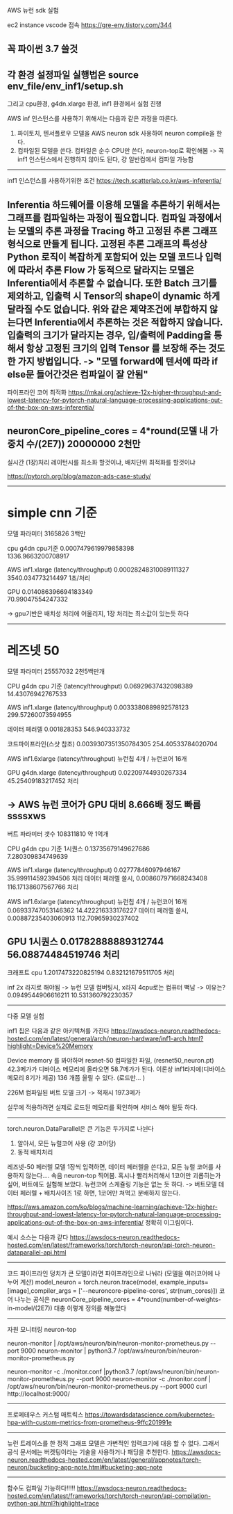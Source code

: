 AWS 뉴런 sdk 실험

ec2 instance vscode 접속 https://gre-eny.tistory.com/344

꼭 파이썬 3.7 쓸것
----------------------------------------------------------
각 환경 설정파일 실행법은
source env_file/env_inf1/setup.sh
----------------------------------------------------------
그리고 cpu환경, g4dn.xlarge 환경, inf1 환경에서 실험 진행


AWS inf 인스턴스를 사용하기 위해서는 다음과 같은 과정을 따른다.
1. 파이토치, 텐서플로우 모델을 AWS neuron sdk 사용하여 neuron compile을 한다.
2. 컴파일된 모델을 쓴다.
컴파일은 순수 CPU만 쓴다, neuron-top로 확인해봄
-> 꼭 inf1 인스턴스에서 진행하지 않아도 된다, 걍 일반컴에서 컴파일 가능함


----------------------------------------------------------
inf1 인스턴스를 사용하기위한 조건
https://tech.scatterlab.co.kr/aws-inferentia/

Inferentia 하드웨어를 이용해 모델을 추론하기 위해서는 그래프를 컴파일하는 과정이 필요합니다. 컴파일 과정에서는 모델의 추론 과정을 Tracing 하고 고정된 추론 그래프 형식으로 만들게 됩니다. 고정된 추론 그래프의 특성상 Python 로직이 복잡하게 포함되어 있는 모델 코드나 입력에 따라서 추론 Flow 가 동적으로 달라지는 모델은 Inferentia에서 추론할 수 없습니다. 또한 Batch 크기를 제외하고, 입출력 시 Tensor의 shape이 dynamic 하게 달라질 수도 없습니다. 위와 같은 제약조건에 부합하지 않는다면 Inferentia에서 추론하는 것은 적합하지 않습니다. 입출력의 크기가 달라지는 경우, 입/출력에 Padding을 통해서 항상 고정된 크기의 입력 Tensor 를 보장해 주는 것도 한 가지 방법입니다.
-> "모델 forward에 텐서에 따라 if else문 들어간것은 컴파일이 잘 안됨"
-----------------------------------------------------
파이프라인 코어 최적화
https://mkai.org/achieve-12x-higher-throughput-and-lowest-latency-for-pytorch-natural-language-processing-applications-out-of-the-box-on-aws-inferentia/

neuronCore_pipeline_cores = 4*round(모델 내 가중치 수/(2E7))
20000000
2천만
----------------------------------------------
실시간 (1장)처리 레이턴시를 최소화 할것이냐,
배치단위 최적화를 할것이냐

https://pytorch.org/blog/amazon-ads-case-study/



-------------------------

# simple cnn 기준

모델 파라미터 3165826
3백만

cpu g4dn cpu기준
0.0007479619979858398  
1336.9663200708917

AWS inf1.xlarge (latency/throughput)
0.00028248310089111327 
3540.034773214497 1초/처리

GPU 
0.014086396694183349    
70.99047554247332

-> gpu기반은 배치성 처리에 어울리지, 1장 처리는 최소값이 있는듯 하다

-------------------------------------------------------------------

# 레즈넷 50

모델 파라미터 25557032
2천5백만개

CPU g4dn cpu 기준 (latency/throughput)
0.06929637432098389     
14.43076942767533



AWS inf1.xlarge (latency/throughput)
0.0033380889892578123  
299.57260073594955 

데이터 페러렐
0.001828353
546.940333732

코드파이프라인(스샷 참조)
0.0039307351350784305
254.40533784020704

AWS inf1.6xlarge (latency/throughput) 뉴런칩 4개 / 뉴런코어 16개




GPU g4dn.xlarge (latency/throughput)
0.02209744930267334   
45.25409183217452 처리


-> AWS 뉴런 코어가 GPU 대비 8.666배 정도 빠름
ssssxws
-------------------------------------------------------------------------------

버트
파라미터 갯수 108311810
약 1억개


CPU g4dn cpu 기준
1시퀀스 
0.13735679149627686     
7.280309834749639


AWS inf1.xlarge (latency/throughput)
0.02777846097946167     
35.999114592394506 처리
데이터 페러렐 쓸시,
0.008607971668243408    
116.17138607567766 처리



AWS inf1.6xlarge (latency/throughput) 뉴런칩 4개 / 뉴런코어 16개
0.06933747053146362     14.422216333176227
데이터 페러렐 쓸시,
0.00887235403060913     112.70965930237402

GPU
1시퀀스 0.01782888889312744 
56.08874484519746 처리
-------------------
크래프트
cpu
1.2017473220825194 
0.832121679511705 처리

inf 2x 라지로 해야됨
-> 뉴런 모델 컴버팅시, x라지 4cpu로는 컴퓨터 뻑남 -> 이유는?
0.0949544906616211
10.531360792230357

----------------------------------
다중 모델 실험

inf1 칩은 다음과 같은 아키텍쳐를 가진다
https://awsdocs-neuron.readthedocs-hosted.com/en/latest/general/arch/neuron-hardware/inf1-arch.html?highlight=Device%20Memory

Device memory 를 봐야하며
resnet-50 컴파일한 파일, (resnet50_neuron.pt) 42.3메가가
디바이스 메모리에 올라오면 58.7메가가 된다.
이론상 inf1라지에(디바이스 메모리 8기가 제공) 136 개쯤 올릴 수 있다. (로드만... )

226M 컴파일된 버트 모델 크기 -> 적재시 197.3메가

실무에 적용하려면 실제로 로드된 메모리를 확인하며 서비스 해야 될듯 하다.

-----------------------------------

torch.neuron.DataParallel은 큰 기능은 두가지로 나뉜다
1. 알아서, 모든 뉴럴코어 사용 (걍 코어당)
2. 동적 배치처리


레즈넷-50 페러렐 모델 1장씩 입력하면, 데이터 페러렐을 쓴다고, 모든 뉴럴 코어를 사용하지 않는다.... 속음
neuron-top 찍어봄.
혹시나 빨리처리해서 1코어만 괴롭히는가 싶어, 버트에도 실험해 보았다.
뉴런코어 스케쥴링 기능은 없는 듯 하다.
-> 버트모델 데이터 페러렐 + 배치사이즈 1로 하면, 1코어만 쳐먹고 분배하지 않는다.

https://aws.amazon.com/ko/blogs/machine-learning/achieve-12x-higher-throughput-and-lowest-latency-for-pytorch-natural-language-processing-applications-out-of-the-box-on-aws-inferentia/
정확히 이그림이다.


예시 소스는 다음과 같다
https://awsdocs-neuron.readthedocs-hosted.com/en/latest/frameworks/torch/torch-neuron/api-torch-neuron-dataparallel-api.html

------------------------------
코드 파이프라인
덩치가 큰 모델이라면 파이프라인으로 나눠라 (모델을  여러코어에 나누어 계산)
model_neuron = torch.neuron.trace(model, example_inputs=[image],compiler_args = ['--neuroncore-pipeline-cores', str(num_cores)])
코어 나누는 공식은 neuronCore_pipeline_cores = 4*round(number-of-weights-in-model/(2E7))
대충 이렇게 정의를 해놓았다

---------------------------------------------------

자원 모니터링
neuron-top 

neuron-monitor | /opt/aws/neuron/bin/neuron-monitor-prometheus.py --port 9000
neuron-monitor | python3.7 /opt/aws/neuron/bin/neuron-monitor-prometheus.py

neuron-monitor -c ./monitor.conf |python3.7 /opt/aws/neuron/bin/neuron-monitor-prometheus.py --port 9000
neuron-monitor -c ./monitor.conf | /opt/aws/neuron/bin/neuron-monitor-prometheus.py --port 9000
curl http://localhost:9000/


---------------------------------------------------------------
프로메테우스 커스텀 매트릭스
https://towardsdatascience.com/kubernetes-hpa-with-custom-metrics-from-prometheus-9ffc201991e


------------------------
뉴런 트레이스를 한 정적 그래프 모델은 가변적인 입력크기에 대응 할 수 없다.
그래서 공식 문서에는 버켓팅이라는 기술을 사용하거나 패딩을 추천한다.
https://awsdocs-neuron.readthedocs-hosted.com/en/latest/general/appnotes/torch-neuron/bucketing-app-note.html#bucketing-app-note

--------------------
함수도 컴파일 가능하다!!!!!
https://awsdocs-neuron.readthedocs-hosted.com/en/latest/frameworks/torch/torch-neuron/api-compilation-python-api.html?highlight=trace
